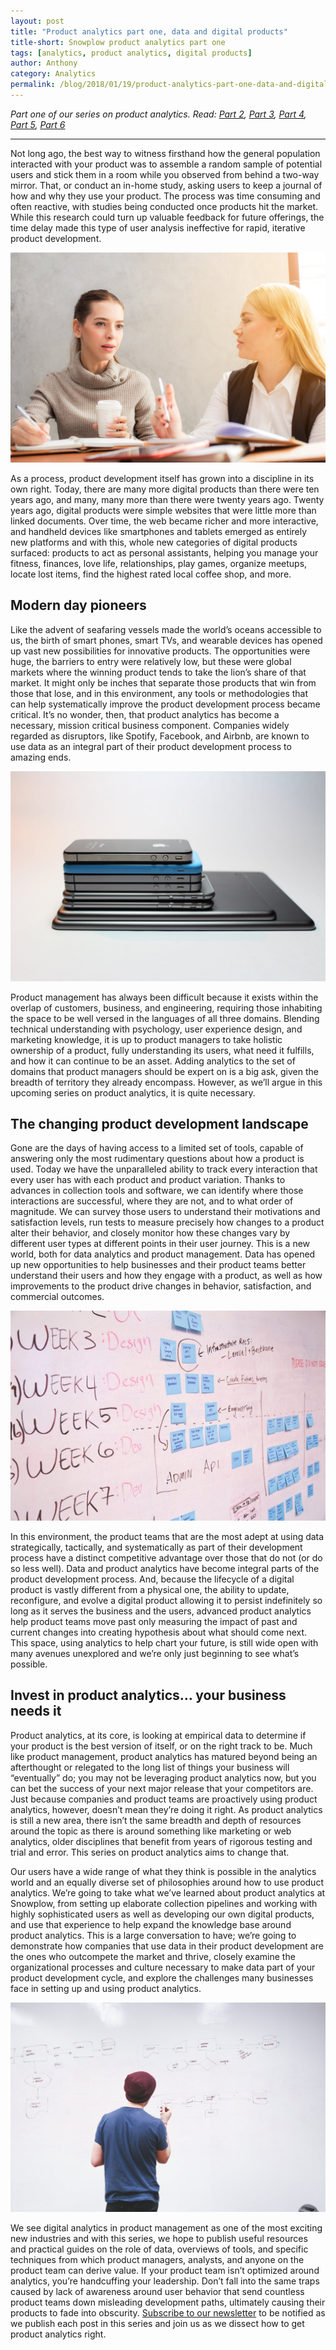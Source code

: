 ```yaml
---
layout: post
title: "Product analytics part one, data and digital products"
title-short: Snowplow product analytics part one
tags: [analytics, product analytics, digital products]
author: Anthony
category: Analytics
permalink: /blog/2018/01/19/product-analytics-part-one-data-and-digital-products/
---
```


*Part one of our series on product analytics. Read: [Part 2][pt2], [Part 3][product3], [Part 4][product4], [Part 5][product5], [Part 6][product6]*

---

Not long ago, the best way to witness firsthand how the general population interacted with your product was to assemble a random sample of potential users and stick them in a room while you observed from behind a two-way mirror. That, or conduct an in-home study, asking users to keep a journal of how and why they use your product. The process was time consuming and often reactive, with studies being conducted once products hit the market. While this research could turn up valuable feedback for future offerings, the time delay made this type of user analysis ineffective for rapid, iterative product development.

![focus-group][group]

As a process, product development itself has grown into a discipline in its own right. Today, there are many more digital products than there were ten years ago, and many, many more than there were twenty years ago. Twenty years ago, digital products were simple websites that were little more than linked documents. Over time, the web became richer and more interactive, and handheld devices like smartphones and tablets emerged as entirely new platforms and with this, whole new categories of digital products surfaced: products to act as personal assistants, helping you manage your fitness, finances, love life, relationships, play games, organize meetups, locate lost items, find the highest rated local coffee shop, and more.

<h2 id="pioneers">Modern day pioneers</h2>

Like the advent of seafaring vessels made the world’s oceans accessible to us, the birth of smart phones, smart TVs, and wearable devices has opened up vast new possibilities for innovative products. The opportunities were huge, the barriers to entry were relatively low, but these were global markets where the winning product tends to take the lion’s share of that market.  It might only be inches that separate those products that win from those that lose, and in this environment, any tools or methodologies that can help systematically improve the product development process became critical. It’s no wonder, then, that product analytics has become a necessary, mission critical business component. Companies widely regarded as disruptors, like Spotify, Facebook, and Airbnb, are known to use data as an integral part of their product development process to amazing ends.

![mobile-devices][devices]

Product management has always been difficult because it exists within the overlap of customers, business, and engineering, requiring those inhabiting the space to be well versed in the languages of all three domains. Blending technical understanding with psychology, user experience design, and marketing knowledge, it is up to product managers to take holistic ownership of a product, fully understanding its users, what need it fulfills, and how it can continue to be an asset. Adding analytics to the set of domains that product managers should be expert on is a big ask, given the breadth of territory they already encompass. However, as we’ll argue in this upcoming series on product analytics, it is quite necessary.

<h2 id="changing product development">The changing product development landscape</h2>

Gone are the days of having access to a limited set of tools, capable of answering only the most rudimentary questions about how a product is used. Today we have the unparalleled ability to track every interaction that every user has with each product and product variation. Thanks to advances in collection tools and software, we can identify where those interactions are successful, where they are not, and to what order of magnitude. We can survey those users to understand their motivations and satisfaction levels, run tests to measure precisely how changes to a product alter their behavior, and closely monitor how these changes vary by different user types at different points in their user journey. This is a new world, both for data analytics and product management. Data has opened up new opportunities to help businesses and their product teams better understand their users and how they engage with a product, as well as how improvements to the product drive changes in behavior, satisfaction, and commercial outcomes.

![product-development][development]

In this environment, the product teams that are the most adept at using data strategically, tactically, and systematically as part of their development process have a distinct competitive advantage over those that do not (or do so less well). Data and product analytics have become integral parts of the product development process. And, because the lifecycle of a digital product is vastly different from a physical one, the ability to update, reconfigure, and evolve a digital product allowing it to persist indefinitely so long as it serves the business and the users, advanced product analytics help product teams move past only measuring the impact of past and current changes into creating hypothesis about what should come next. This space, using analytics to help chart your future, is still wide open with many avenues unexplored and we’re only just beginning to see what’s possible.

<h2 id="invest in product analytics">Invest in product analytics… your business needs it</h2>

Product analytics, at its core, is looking at empirical data to determine if your product is the best version of itself, or on the right track to be. Much like product management, product analytics has matured beyond being an afterthought or relegated to the long list of things your business will “eventually” do; you may not be leveraging product analytics now, but you can bet the success of your next major release that your competitors are. Just because companies and product teams are proactively using product analytics, however, doesn’t mean they’re doing it right. As product analytics is still a new area, there isn’t the same breadth and depth of resources around the topic as there is around something like marketing or web analytics, older disciplines that benefit from years of rigorous testing and trial and error. This series on product analytics aims to change that.

Our users have a wide range of what they think is possible in the analytics world and an equally diverse set of philosophies around how to use product analytics. We’re going to take what we’ve learned about product analytics at Snowplow, from setting up elaborate collection pipelines and working with highly sophisticated users as well as developing our own digital products, and use that experience to help expand the knowledge base around product analytics. This is a large conversation to have; we’re going to demonstrate how companies that use data in their product development are the ones who outcompete the market and thrive, closely examine the organizational processes and culture necessary to make data part of your product development cycle, and explore the challenges many businesses face in setting up and using product analytics.

![strategic-development][strategy]

We see digital analytics in product management as one of the most exciting new industries and with this series, we hope to publish useful resources and practical guides on the role of data, overviews of tools, and specific techniques from which product managers, analysts, and anyone on the product team can derive value. If your product team isn’t optimized around analytics, you’re handcuffing your leadership. Don’t fall into the same traps caused by lack of awareness around user behavior that send countless product teams down misleading development paths, ultimately causing their products to fade into obscurity. [Subscribe to our newsletter][subscribe] to be notified as we publish each post in this series and join us as we dissect how to get product analytics right.




[pt2]: https://snowplowanalytics.com/blog/2018/01/26/intelligent-use-of-data-in-product-development-differentiates-successful-companies/

[product3]: https://snowplowanalytics.com/blog/2018/02/02/data-driven-product-development-is-more-about-process-culture-and-people-than-technology/

[product4]: https://snowplowanalytics.com/blog/2018/02/09/the-product-analyst-toolkit/

[product5]: https://snowplowanalytics.com/blog/2018/02/23/creative-experiments-and-ab-tests-produce-the-best-results/

[product6]: https://snowplowanalytics.com/blog/2018/04/27/getting-the-most-out-of-product-analytics-with-intelligent-questions/

[group]: /assets/img/blog/2018/01/focus-group.jpg

[devices]: /assets/img/blog/2018/01/mobile-devices.jpg

[development]: /assets/img/blog/2018/01/product-dev.jpg

[strategy]: /assets/img/blog/2018/01/planning.jpg

[subscribe]: http://snowplowanalytics.us11.list-manage.com/subscribe?u=10bb4a6f31d5f19e0d0b54476&id=bb28c7d30d
